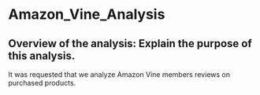 # Amazon_Vine_Analysis


## Overview of the analysis: Explain the purpose of this analysis.

It was requested that we analyze Amazon Vine members reviews on purchased products.  


